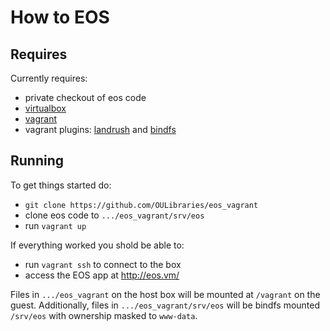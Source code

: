 # How to EOS


## Requires

Currently requires:

* private checkout of eos code
* [virtualbox](https://www.virtualbox.org/)
* [vagrant](http://vagrantup.com/) 
* vagrant plugins: [landrush](https://github.com/phinze/landrush) and [bindfs](https://github.com/gael-ian/vagrant-bindfs)


## Running

To get things started do:

* `git clone https://github.com/OULibraries/eos_vagrant`
* clone eos code to `.../eos_vagrant/srv/eos`
* run `vagrant up`

If everything worked you shold be able to:

* run `vagrant ssh` to connect to the box
* access the EOS app at http://eos.vm/

Files in `.../eos_vagrant` on the host box will be mounted at
`/vagrant` on the guest. Additionally, files in
`.../eos_vagrant/srv/eos` will be bindfs mounted `/srv/eos` with
ownership masked to `www-data`.



